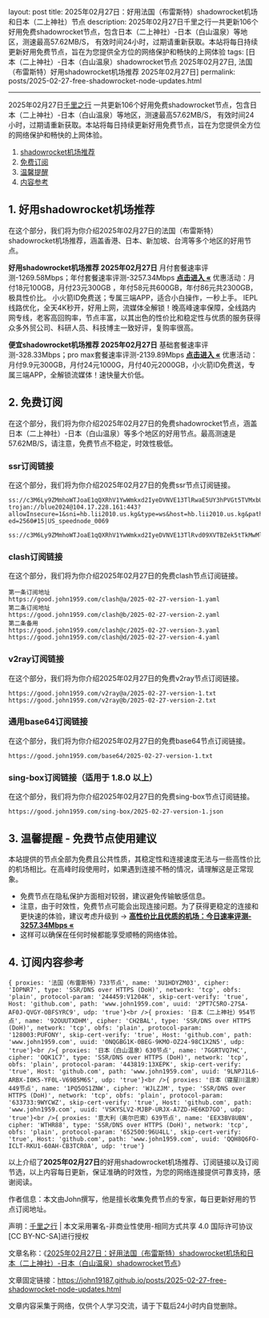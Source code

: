 layout: post
title: 2025年02月27日：好用法国（布雷斯特）shadowrocket机场和日本（二上神社）节点
description:  2025年02月27日千里之行一共更新106个好用免费shadowrocket节点，包含日本（二上神社）-日本（白山温泉）等地区，测速最高57.62MB/S， 有效时间24小时，过期请重新获取。本站将每日持续更新好用免费节点，旨在为您提供全方位的网络保护和畅快的上网体验
tags: [日本（二上神社）-日本（白山温泉）shadowrocket节点 2025年02月27日, 法国（布雷斯特）好用shadowrocket机场推荐 2025年02月27日]
permalink: posts/2025-02-27-free-shadowrocket-node-updates.html

---


2025年02月27日[千里之行](https://john19187.github.io) 一共更新106个好用免费shadowrocket节点，包含日本（二上神社）-日本（白山温泉）等地区，测速最高57.62MB/S， 有效时间24小时，过期请重新获取。本站将每日持续更新好用免费节点，旨在为您提供全方位的网络保护和畅快的上网体验。

1. [shadowrocket机场推荐](#1-好用shadowrocket机场推荐)
2. [免费订阅](#2-免费订阅)
3. [温馨提醒](#3-温馨提醒---免费节点使用建议)
4. [内容参考](#4-订阅内容参考)

## 1. 好用shadowrocket机场推荐

在这个部分，我们将为你介绍2025年02月27日的法国（布雷斯特）shadowrocket机场推荐，涵盖香港、日本、新加坡、台湾等多个地区的好用节点。

<div class="good cat1"><strong>好用shadowrocket机场推荐 2025年02月27日</strong> 月付套餐速率评测-1269.58Mbps；年付套餐速率评测-3257.34Mbps <strong><a href="https://good.john1959.com/lepl/2025-02-27" target="_blank">点击进入 «</a></strong> 优惠活动：月付18元100GB，月付23元300GB ，年付58元共600GB，年付86元共2300GB，极具性价比。 小火箭ID免费送；专属三端APP，适合小白操作，一秒上手。 IEPL线路优化，全天4K秒开，好用上网，流媒体全解锁！晚高峰速率保障，全线路内网专线，老客高回购率，节点丰富，以其出色的性价比和稳定性与优质的服务获得众多外贸公司、科研人员、科技博主一致好评，复购率很高。</div><div class="good cat2">

<strong>便宜shadowrocket机场推荐 2025年02月27日</strong> 基础套餐速率评测-328.33Mbps；pro max套餐速率评测-2139.89Mbps <strong><a href="https://good.john1959.com/cheap/2025-02-27" target="_blank">点击进入 «</a></strong> 优惠活动：月付9.9元300GB，月付24元1000G，月付40元2000GB，小火箭ID免费送，专属三端APP，全解锁流媒体！速快量大价低。</div>

## 2. 免费订阅

在这个部分，我们将为你介绍2025年02月27日的免费shadowrocket节点，涵盖日本（二上神社）-日本（白山温泉）等多个地区的好用节点。最高测速是57.62MB/S，请注意，免费节点不稳定，时效性极低。

### ssr订阅链接

在这个部分，我们将为你介绍2025年02月27日的免费ssr节点订阅链接。

```
ss://c3M6Ly9ZMmhoWTJoaE1qQXRhV1YwWmkxd2IyeDVNVE13TlRwaE5UY3hPVGt5TVMxbU16QTRMVFJrTVRJdFlXUXlaaTB5TnpneU5qZ3hOakJtTldZ@free.2weradf:36571#7%7C%F0%9F%87%B9%F0%9F%87%B7%20%E5%9C%9F%E8%80%B3%E5%85%B6%2001%20%7C%201x%20TR
trojan://blue2024@104.17.228.161:443?allowInsecure=1&sni=hb.lii2010.us.kg&type=ws&host=hb.lii2010.us.kg&path=/?ed=2560#15|US_speednode_0069
                               ss://c3M6Ly9ZMmhoWTJoaE1qQXRhV1YwWmkxd2IyeDVNVE13TlRvd09XVTBZek5tTkMwMllUZzVMVFJrTVRndFlqaGlZUzFoTmpCak5HVTNaV1ZpTXpn@free.2weradf:36141#7%7C%F0%9F%87%AD%F0%9F%87%B0%20%E9%A6%99%E6%B8%AF%2001%20%7C%201x%20HK
```

### clash订阅链接

在这个部分，我们将为你介绍2025年02月27日的免费clash节点订阅链接。

```
第一条订阅地址
https://good.john1959.com/clash@a/2025-02-27-version-1.yaml
第二条订阅地址
https://good.john1959.com/clash@b/2025-02-27-version-2.yaml
第二条备用
https://good.john1959.com/clash@c/2025-02-27-version-3.yaml
https://good.john1959.com/clash@d/2025-02-27-version-4.yaml
```

### v2ray订阅链接

在这个部分，我们将为你介绍2025年02月27日的免费v2ray节点订阅链接。

```
https://good.john1959.com/v2ray@a/2025-02-27-version-1.txt
https://good.john1959.com/v2ray@b/2025-02-27-version-2.txt
```

### 通用base64订阅链接

在这个部分，我们将为你介绍2025年02月27日的免费base64节点订阅链接。

```
https://good.john1959.com/base64/2025-02-27-version-1.txt
```

### sing-box订阅链接（适用于 1.8.0 以上）

在这个部分，我们将为你介绍2025年02月27日的免费sing-box节点订阅链接。

```
https://good.john1959.com/sing-box/2025-02-27-version-1.json
```

## 3. 温馨提醒 - 免费节点使用建议

本站提供的节点全部为免费且公共性质，其稳定性和连接速度无法与一些高性价比的机场相比。在高峰时段使用时，如果遇到连接不畅的情况，请理解这是正常现象。

- 免费节点在隐私保护方面相对较弱，建议避免传输敏感信息。
- 注意，由于时效性，免费节点可能会出现连接问题。为了获得更稳定的连接和更快速的体验，建议考虑升级到 → <strong>[高性价比且优质的机场：今日速率评测- 3257.34Mbps «](https://good.john1959.com/lepl/2025-02-27)</strong>
- 这样可以确保在任何时候都能享受顺畅的网络体验。

## 4. 订阅内容参考

```
{ proxies: '法国（布雷斯特）733节点', name: '3U1HDYZM03', cipher: 'IOPNR7', type: 'SSR/DNS over HTTPS (DoH)', network: 'tcp', obfs: 'plain', protocol-param: '244459:V1204K', skip-cert-verify: 'true', Host: 'github.com', path: 'www.john1959.com', uuid: '2PT7C5RO-27SA-AF0J-QVGY-OBFSYRC9', udp: 'true'}<br />{ proxies: '日本（二上神社）954节点', name: '92OUUTXDHM', cipher: 'CH2BAL', type: 'SSR/DNS over HTTPS (DoH)', network: 'tcp', obfs: 'plain', protocol-param: '128003:PUFONY', skip-cert-verify: 'true', Host: 'github.com', path: 'www.john1959.com', uuid: 'ONQGBG1K-0BEG-9KMO-OZ24-98C1X2N5', udp: 'true'}<br />{ proxies: '日本（白山温泉）630节点', name: '7GGRTVQ7HC', cipher: 'OQK1C7', type: 'SSR/DNS over HTTPS (DoH)', network: 'tcp', obfs: 'plain', protocol-param: '443819:13XEPK', skip-cert-verify: 'true', Host: 'github.com', path: 'www.john1959.com', uuid: '9LNPJ1L6-ARBX-I0K5-YF0L-V69B5M6S', udp: 'true'}<br />{ proxies: '日本（寝屋川温泉）449节点', name: '1PQ5OS1ZNW', cipher: 'WJLZJM', type: 'SSR/DNS over HTTPS (DoH)', network: 'tcp', obfs: 'plain', protocol-param: '633733:9WYCWZ', skip-cert-verify: 'true', Host: 'github.com', path: 'www.john1959.com', uuid: 'VSKYSLV2-MJBP-URJX-A7ZD-HE6KD7GO', udp: 'true'}<br />{ proxies: '意大利（奥尔巴索）639节点', name: 'EEX3BV8UBN', cipher: 'WTHR88', type: 'SSR/DNS over HTTPS (DoH)', network: 'tcp', obfs: 'plain', protocol-param: '652500:96U4LL', skip-cert-verify: 'true', Host: 'github.com', path: 'www.john1959.com', uuid: 'QQH8Q6FO-ICLT-RKU1-60AH-CB3TCR0A', udp: 'true'}
```

以上介绍了<strong>2025年02月27日</strong>的好用shadowrocket机场推荐、订阅链接以及订阅节选，以上内容每日更新，保证准确的时效性，为您的网络连接提供可靠支持，感谢阅读。

作者信息：本文由John撰写，他是擅长收集免费节点的专家，每日更新好用的节点订阅地址。

声明：[千里之行](https://john19187.github.io) | 本文采用署名-非商业性使用-相同方式共享 4.0 国际许可协议[CC BY-NC-SA]进行授权

文章名称：《[2025年02月27日：好用法国（布雷斯特）shadowrocket机场和日本（二上神社）-日本（白山温泉）shadowrocket节点](https://john19187.github.io/posts/2025-02-27-free-shadowrocket-node-updates.html)》

文章固定链接：https://john19187.github.io/posts/2025-02-27-free-shadowrocket-node-updates.html



文章内容采集于网络，仅供个人学习交流，请于下载后24小时内自觉删除。




